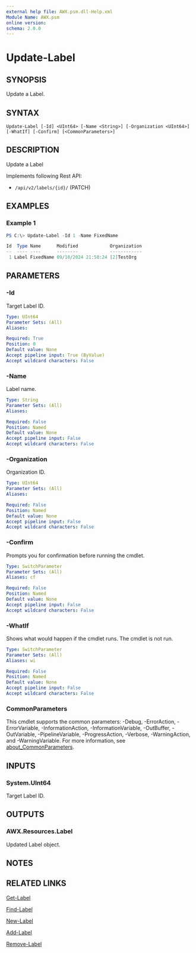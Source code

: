 ```yaml
---
external help file: AWX.psm.dll-Help.xml
Module Name: AWX.psm
online version:
schema: 2.0.0
---
```


# Update-Label

## SYNOPSIS
Update a Label.

## SYNTAX

```
Update-Label [-Id] <UInt64> [-Name <String>] [-Organization <UInt64>] [-WhatIf] [-Confirm] [<CommonParameters>]
```

## DESCRIPTION
Update a Label

Implements following Rest API:  
- `/api/v2/labels/{id}/` (PATCH)

## EXAMPLES

### Example 1
```powershell
PS C:\> Update-Label -Id 1 -Name FixedName

Id  Type Name      Modified            Organization
--  ---- ----      --------            ------------
 1 Label FixedName 09/10/2024 21:50:24 [2]TestOrg
```

## PARAMETERS

### -Id
Target Label ID.

```yaml
Type: UInt64
Parameter Sets: (All)
Aliases:

Required: True
Position: 0
Default value: None
Accept pipeline input: True (ByValue)
Accept wildcard characters: False
```

### -Name
Label name.

```yaml
Type: String
Parameter Sets: (All)
Aliases:

Required: False
Position: Named
Default value: None
Accept pipeline input: False
Accept wildcard characters: False
```

### -Organization
Organization ID.

```yaml
Type: UInt64
Parameter Sets: (All)
Aliases:

Required: False
Position: Named
Default value: None
Accept pipeline input: False
Accept wildcard characters: False
```

### -Confirm
Prompts you for confirmation before running the cmdlet.

```yaml
Type: SwitchParameter
Parameter Sets: (All)
Aliases: cf

Required: False
Position: Named
Default value: None
Accept pipeline input: False
Accept wildcard characters: False
```

### -WhatIf
Shows what would happen if the cmdlet runs.
The cmdlet is not run.

```yaml
Type: SwitchParameter
Parameter Sets: (All)
Aliases: wi

Required: False
Position: Named
Default value: None
Accept pipeline input: False
Accept wildcard characters: False
```

### CommonParameters
This cmdlet supports the common parameters: -Debug, -ErrorAction, -ErrorVariable, -InformationAction, -InformationVariable, -OutBuffer, -OutVariable, -PipelineVariable, -ProgressAction, -Verbose, -WarningAction, and -WarningVariable. For more information, see [about_CommonParameters](http://go.microsoft.com/fwlink/?LinkID=113216).

## INPUTS

### System.UInt64
Target Label ID.

## OUTPUTS

### AWX.Resources.Label
Updated Label object.

## NOTES

## RELATED LINKS

[Get-Label](Get-Label.md)

[Find-Label](Find-Label.md)

[New-Label](New-Label.md)

[Add-Label](Add-Label.md)

[Remove-Label](Remove-Label.md)

